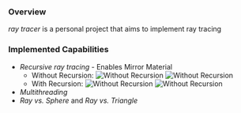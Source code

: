 ### Overview
*ray tracer* is a personal project that aims to implement ray tracing
### Implemented Capabilities
- *Recursive ray tracing* - Enables Mirror Material
  - Without Recursion:
  ![Without Recursion](/portfolio/images/projects/ray_tracer/test2.jpg)
  ![Without Recursion](/portfolio/images/projects/ray_tracer/table.jpg)
  - With Recursion:
  ![Without Recursion](/portfolio/images/projects/ray_tracer/ball_recursive.jpg)
  ![Without Recursion](/portfolio/images/projects/ray_tracer/table_recursive.jpg)
- *Multithreading*
- *Ray vs. Sphere* and *Ray vs. Triangle*
